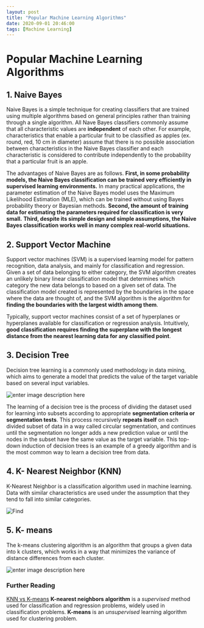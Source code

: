 ```yaml
---
layout: post
title: "Popular Machine Learning Algorithms"
date: 2020-09-01 20:46:00
tags: [Machine Learning]
---
```


# Popular Machine Learning Algorithms

## 1. Naive Bayes
Naive Bayes is a simple technique for creating classifiers that are trained using multiple algorithms based on general principles rather than training through a single algorithm. All Nave Bayes classifiers commonly assume that all characteristic values are **independent** of each other. For example, characteristics that enable a particular fruit to be classified as apples (ex. round, red, 10 cm in diameter) assume that there is no possible association between characteristics in the Naive Bayes classifier and each characteristic is considered to contribute independently to the probability that a particular fruit is an apple.

The advantages of Naive Bayes are as follows. **First, in some probability models, the Naive Bayes classification can be trained very efficiently in supervised learning environments.** In many practical applications, the parameter estimation of the Naive Bayes model uses the Maximum Likelihood Estimation (MLE), which can be trained without using Bayes probability theory or Bayesian methods. **Second, the amount of training data for estimating the parameters required for classification is very small.** **Third, despite its simple design and simple assumptions, the Naive Bayes classification works well in many complex real-world situations.**

## 2. Support Vector Machine
Support vector machines (SVM) is a supervised learning model for pattern recognition, data analysis, and mainly for classification and regression. Given a set of data belonging to either category, the SVM algorithm creates an unlikely binary linear classification model that determines which category the new data belongs to based on a given set of data. The classification model created is represented by the boundaries in the space where the data are thought of, and the SVM algorithm is the algorithm for **finding the boundaries with the largest width among them**. 

Typically, support vector machines consist of a set of hyperplanes or hyperplanes available for classification or regression analysis. Intuitively, **good classification requires finding the superplane with the longest distance from the nearest learning data for any classified point**.

## 3. Decision Tree
Decision tree learning is a commonly used methodology in data mining, which aims to generate a model that predicts the value of the target variable based on several input variables.

![enter image description here](https://upload.wikimedia.org/wikipedia/commons/thumb/f/fe/CART_tree_titanic_survivors_KOR.png/723px-CART_tree_titanic_survivors_KOR.png)

The learning of a decision tree is the process of dividing the dataset used for learning into subsets according to appropriate **segmentation criteria or segmentation tests**. This process recursively **repeats itself** on each divided subset of data in a way called circular segmentation, and continues until the segmentation no longer adds a new prediction value or until the nodes in the subset have the same value as the target variable. This top-down induction of decision trees is an example of a greedy algorithm and is the most common way to learn a decision tree from data.

## 4. K- Nearest Neighbor (KNN)

K-Nearest Neighbor is a classification algorithm used in machine learning. Data with similar characteristics are used under the assumption that they tend to fall into similar categories.

![Find](https://lh3.googleusercontent.com/proxy/YpJg8__EgkDDfCwlP1hepH2PuuuSIEmX1X1LD6yryf-hOZ8uA174P9sfP50LH5ExaiFapFHqlwe8yVSzuL_JLozVUgyYF_vT2iFATfN16fR2nX85Y5A9sDCljLTiyT6HY_P03a17CtAPfIQCqWmjpB2GKizm-d6jXFhg_lnmcJQvHHhS4KNkO9xCr0BWpelPqZLni42SCEoopvNOb6fW31WkDPNaNloOKA1B5-LaWDGAAFvIwgYhxO8l4UnLTr7S74vJWwjLn1S-xIvDZ2bUqN-jwxv3Dto)

## 5. K- means

The k-means clustering algorithm is an algorithm that groups a given data into k clusters, which works in a way that minimizes the variance of distance differences from each cluster.

![enter image description here](https://blog.kakaocdn.net/dn/bkECov/btqEAMDc6RK/rBSggFFHQkR0GsA0MSGaKK/img.png)

### Further Reading

[KNN vs K-means](https://harshkr21august.medium.com/knn-and-kmeans-b741dfccb69)
**K-nearest neighbors algorithm** is a *supervised* method used for classification and regression problems, widely used in classification problems.
**K-means** is an *unsupervised* learning algorithm used for clustering problem. 
